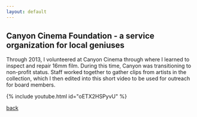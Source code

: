 ```yaml
---
layout: default
---
```


## Canyon Cinema Foundation - a service organization for local geniuses

Through 2013, I volunteered at Canyon Cinema through where I learned to inspect and repair 16mm film. During this time, Canyon was transitioning to non-profit status. Staff worked together to gather clips from artists in the collection, which I then edited into this short video to be used for outreach for board members.

{% include youtube.html id="oETX2HSPyvU" %}

[back](./)

